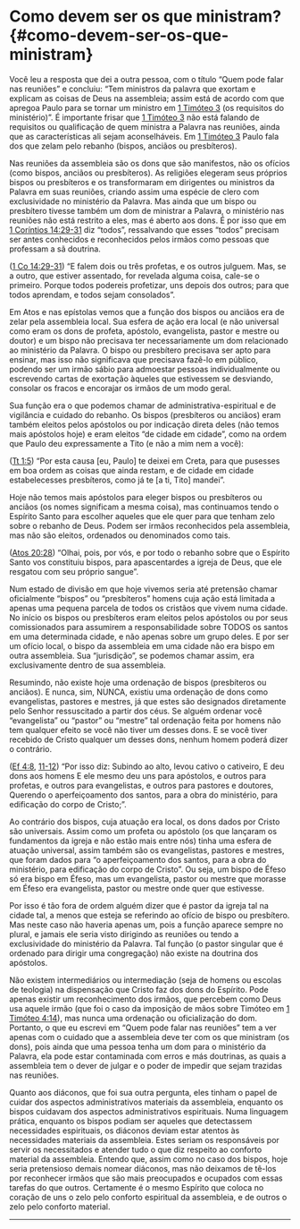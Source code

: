 # Como devem ser os que ministram? {#como-devem-ser-os-que-ministram}

Você leu a resposta que dei a outra pessoa, com o título “Quem pode falar nas reuniões” e concluiu: “Tem ministros da palavra que exortam e explicam as coisas de Deus na assembleia; assim está de acordo com que apregoa Paulo para se tornar um ministro em [1 Timóteo 3](http://bibliaonline.com.br/acf/1tm/3) (os requisitos do ministério)”. É importante frisar que [1 Timóteo 3](http://bibliaonline.com.br/acf/1tm/3) não está falando de requisitos ou qualificação de quem ministra a Palavra nas reuniões, ainda que as características ali sejam aconselháveis. Em [1 Timóteo 3](http://bibliaonline.com.br/acf/1tm/3) Paulo fala dos que zelam pelo rebanho (bispos, anciãos ou presbíteros).

Nas reuniões da assembleia são os dons que são manifestos, não os ofícios (como bispos, anciãos ou presbíteros). As religiões elegeram seus próprios bispos ou presbíteros e os transformaram em dirigentes ou ministros da Palavra em suas reuniões, criando assim uma espécie de clero com exclusividade no ministério da Palavra. Mas ainda que um bispo ou presbítero tivesse também um dom de ministrar a Palavra, o ministério nas reuniões não está restrito a eles, mas é aberto aos dons. É por isso que em [1 Coríntios 14:29-31](http://bibliaonline.com.br/acf/1co/14/29-31) diz “todos”, ressalvando que esses “todos” precisam ser antes conhecidos e reconhecidos pelos irmãos como pessoas que professam a sã doutrina.

([1 Co 14:29-31](http://bibliaonline.com.br/acf/1co/14/29-31)) “E falem dois ou três profetas, e os outros julguem. Mas, se a outro, que estiver assentado, for revelada alguma coisa, cale-se o primeiro. Porque todos podereis profetizar, uns depois dos outros; para que todos aprendam, e todos sejam consolados”.

Em Atos e nas epístolas vemos que a função dos bispos ou anciãos era de zelar pela assembleia local. Sua esfera de ação era local (e não universal como eram os dons de profeta, apóstolo, evangelista, pastor e mestre ou doutor) e um bispo não precisava ter necessariamente um dom relacionado ao ministério da Palavra. O bispo ou presbítero precisava ser apto para ensinar, mas isso não significava que precisava fazê-lo em público, podendo ser um irmão sábio para admoestar pessoas individualmente ou escrevendo cartas de exortação àqueles que estivessem se desviando, consolar os fracos e encorajar os irmãos de um modo geral.

Sua função era o que podemos chamar de administrativa-espiritual e de vigilância e cuidado do rebanho. Os bispos (presbíteros ou anciãos) eram também eleitos pelos apóstolos ou por indicação direta deles (não temos mais apóstolos hoje) e eram eleitos “de cidade em cidade”, como na ordem que Paulo deu expressamente a Tito (e não a mim nem a você):

([Tt 1:5](http://bibliaonline.com.br/acf/tt/1/5)) “Por esta causa [eu, Paulo] te deixei em Creta, para que pusesses em boa ordem as coisas que ainda restam, e de cidade em cidade estabelecesses presbíteros, como já te [a ti, Tito] mandei”.

Hoje não temos mais apóstolos para eleger bispos ou presbíteros ou anciãos (os nomes significam a mesma coisa), mas continuamos tendo o Espírito Santo para escolher aqueles que ele quer para que tenham zelo sobre o rebanho de Deus. Podem ser irmãos reconhecidos pela assembleia, mas não são eleitos, ordenados ou denominados como tais.

([Atos 20:28](http://bibliaonline.com.br/acf/atos/20/28)) “Olhai, pois, por vós, e por todo o rebanho sobre que o Espírito Santo vos constituiu bispos, para apascentardes a igreja de Deus, que ele resgatou com seu próprio sangue”.

Num estado de divisão em que hoje vivemos seria até pretensão chamar oficialmente “bispos” ou “presbíteros” homens cuja ação está limitada a apenas uma pequena parcela de todos os cristãos que vivem numa cidade. No início os bispos ou presbíteros eram eleitos pelos apóstolos ou por seus comissionados para assumirem a responsabilidade sobre TODOS os santos em uma determinada cidade, e não apenas sobre um grupo deles. E por ser um ofício local, o bispo da assembleia em uma cidade não era bispo em outra assembleia. Sua “jurisdição”, se podemos chamar assim, era exclusivamente dentro de sua assembleia.

Resumindo, não existe hoje uma ordenação de bispos (presbíteros ou anciãos). E nunca, sim, NUNCA, existiu uma ordenação de dons como evangelistas, pastores e mestres, já que estes são designados diretamente pelo Senhor ressuscitado a partir dos céus. Se alguém ordenar você “evangelista” ou “pastor” ou “mestre” tal ordenação feita por homens não tem qualquer efeito se você não tiver um desses dons. E se você tiver recebido de Cristo qualquer um desses dons, nenhum homem poderá dizer o contrário.

([Ef 4:8](http://bibliaonline.com.br/acf/ef/4/8), [11-12](http://bibliaonline.com.br/acf/ef/11/12)) “Por isso diz: Subindo ao alto, levou cativo o cativeiro, E deu dons aos homens E ele mesmo deu uns para apóstolos, e outros para profetas, e outros para evangelistas, e outros para pastores e doutores, Querendo o aperfeiçoamento dos santos, para a obra do ministério, para edificação do corpo de Cristo;”.

Ao contrário dos bispos, cuja atuação era local, os dons dados por Cristo são universais. Assim como um profeta ou apóstolo (os que lançaram os fundamentos da igreja e não estão mais entre nós) tinha uma esfera de atuação universal, assim também são os evangelistas, pastores e mestres, que foram dados para “o aperfeiçoamento dos santos, para a obra do ministério, para edificação do corpo de Cristo”. Ou seja, um bispo de Éfeso só era bispo em Éfeso, mas um evangelista, pastor ou mestre que morasse em Éfeso era evangelista, pastor ou mestre onde quer que estivesse.

Por isso é tão fora de ordem alguém dizer que é pastor da igreja tal na cidade tal, a menos que esteja se referindo ao ofício de bispo ou presbítero. Mas neste caso não haveria apenas um, pois a função aparece sempre no plural, e jamais ele seria visto dirigindo as reuniões ou tendo a exclusividade do ministério da Palavra. Tal função (o pastor singular que é ordenado para dirigir uma congregação) não existe na doutrina dos apóstolos.

Não existem intermediários ou intermediação (seja de homens ou escolas de teologia) na dispensação que Cristo faz dos dons do Espírito. Pode apenas existir um reconhecimento dos irmãos, que percebem como Deus usa aquele irmão (que foi o caso da imposição de mãos sobre Timóteo em [1 Timóteo 4:14](http://bibliaonline.com.br/acf/1tm/4/14)), mas nunca uma ordenação ou oficialização do dom. Portanto, o que eu escrevi em “Quem pode falar nas reuniões” tem a ver apenas com o cuidado que a assembleia deve ter com os que ministram (os dons), pois ainda que uma pessoa tenha um dom para o ministério da Palavra, ela pode estar contaminada com erros e más doutrinas, as quais a assembleia tem o dever de julgar e o poder de impedir que sejam trazidas nas reuniões.

Quanto aos diáconos, que foi sua outra pergunta, eles tinham o papel de cuidar dos aspectos administrativos materiais da assembleia, enquanto os bispos cuidavam dos aspectos administrativos espirituais. Numa linguagem prática, enquanto os bispos podiam ser aqueles que detectassem necessidades espirituais, os diáconos deviam estar atentos às necessidades materiais da assembleia. Estes seriam os responsáveis por servir os necessitados e atender tudo o que diz respeito ao conforto material da assembleia. Entendo que, assim como no caso dos bispos, hoje seria pretensioso demais nomear diáconos, mas não deixamos de tê-los por reconhecer irmãos que são mais preocupados e ocupados com essas tarefas do que outros. Certamente é o mesmo Espírito que coloca no coração de uns o zelo pelo conforto espiritual da assembleia, e de outros o zelo pelo conforto material.

*****